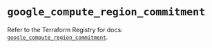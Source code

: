 # `google_compute_region_commitment`

Refer to the Terraform Registry for docs: [`google_compute_region_commitment`](https://registry.terraform.io/providers/hashicorp/google-beta/5.29.1/docs/resources/google_compute_region_commitment).
